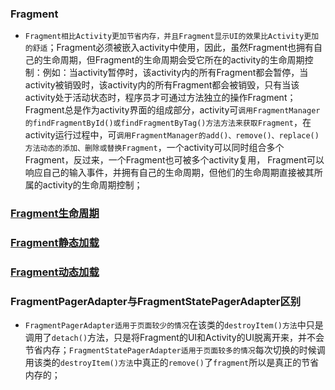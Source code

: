 ### Fragment
+ `Fragment相比Activity更加节省内存，并且Fragment显示UI的效果比Activity更加的舒适`；Fragment必须被嵌入activity中使用，因此，虽然Fragment也拥有自己的生命周期，但Fragment的生命周期会受它所在的activity的生命周期控制：例如：当activity暂停时，该activity内的所有Fragment都会暂停，当activity被销毁时，该activity内的所有Fragment都会被销毁，只有当该activity处于活动状态时，程序员才可通过方法独立的操作Fragment；Fragment总是作为activity界面的组成部分，activity可`调用FragmentManager的findFragmentById()或findFragmentByTag()方法方法来获取Fragment`，在activity运行过程中，可`调用FragmentManager的add()、remove()、replace()方法动态的添加、删除或替换Fragment`，一个activity可以同时组合多个Fragment，反过来，一个Fragment也可被多个activity复用， Fragment可以响应自己的输入事件，并拥有自己的生命周期，但他们的生命周期直接被其所属的activity的生命周期控制；
### [Fragment生命周期](https://github.com/ningbaoqi/Fragment/commit/37495f35d929bdb965f8cf7ebf7f6784946bd2a8)

### [Fragment静态加载](https://github.com/ningbaoqi/Fragment/commit/076b5ea97272510724bbbb4535b51818c4538bc8)
### [Fragment动态加载](https://github.com/ningbaoqi/Fragment/commit/37495f35d929bdb965f8cf7ebf7f6784946bd2a8)
### FragmentPagerAdapter与FragmentStatePagerAdapter区别
+ `FragmentPagerAdapter适用于页面较少的情况`在该类的`destroyItem()方法`中只是调用了`detach()`方法，只是将Fragment的UI和Activity的UI脱离开来，并不会节省内存；`FragmentStatePagerAdapter适用于页面较多的情况`每次切换的时候调用该类的`destroyItem()方法`中真正的`remove()`了`fragment`所以是真正的节省内存的；
